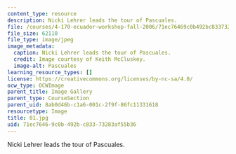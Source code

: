 ```yaml
---
content_type: resource
description: Nicki Lehrer leads the tour of Pascuales.
file: /courses/4-170-ecuador-workshop-fall-2006/71ec76469c0b492bc83373283af55b36_01.jpg
file_size: 62110
file_type: image/jpeg
image_metadata:
  caption: Nicki Lehrer leads the tour of Pascuales.
  credit: Image courtesy of Keith McCluskey.
  image-alt: Pascuales
learning_resource_types: []
license: https://creativecommons.org/licenses/by-nc-sa/4.0/
ocw_type: OCWImage
parent_title: Image Gallery
parent_type: CourseSection
parent_uid: 8ab0d46b-c1a6-001c-2f9f-86fc11331618
resourcetype: Image
title: 01.jpg
uid: 71ec7646-9c0b-492b-c833-73283af55b36
---
```

Nicki Lehrer leads the tour of Pascuales.